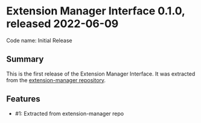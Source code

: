 # Extension Manager Interface 0.1.0, released 2022-06-09

Code name: Initial Release

## Summary

This is the first release of the Extension Manager Interface. 
It was extracted from the [extension-manager repository](https://github.com/exasol/extension-manager/). 

## Features

* #1: Extracted from extension-manager repo
